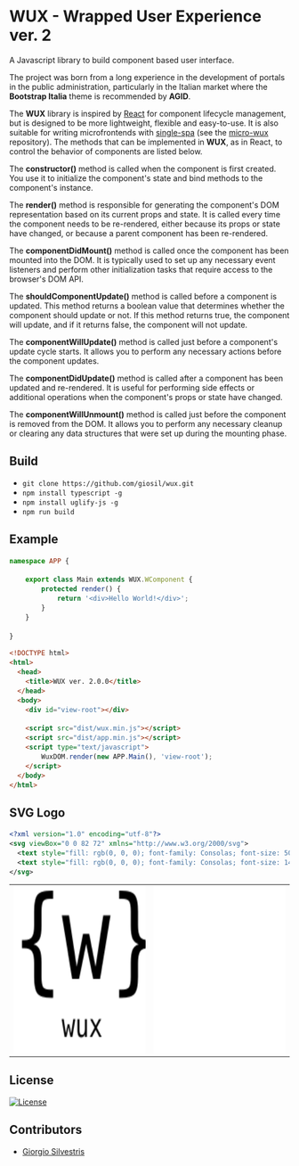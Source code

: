 # WUX - Wrapped User Experience ver. 2

A Javascript library to build component based user interface.

The project was born from a long experience in the development of portals in the public administration, particularly in the Italian market where the **Bootstrap Italia** theme is recommended by **AGID**.

The **WUX** library is inspired by [React](https://react.dev) for component lifecycle management, but is designed to be more lightweight, flexible and easy-to-use.
It is also suitable for writing microfrontends with [single-spa](https://single-spa.js.org/) (see the [micro-wux](https://github.com/giosil/micro-wux) repository).
The methods that can be implemented in **WUX**, as in React, to control the behavior of components are listed below.

The **constructor()** method is called when the component is first created. 
You use it to initialize the component's state and bind methods to the component's instance.

The **render()** method is responsible for generating the component's DOM representation based on its current props and state. 
It is called every time the component needs to be re-rendered, either because its props or state have changed, or because a parent component has been re-rendered.

The **componentDidMount()** method is called once the component has been mounted into the DOM. 
It is typically used to set up any necessary event listeners and perform other initialization tasks that require access to the browser's DOM API.

The **shouldComponentUpdate()** method is called before a component is updated. 
This method returns a boolean value that determines whether the component should update or not. 
If this method returns true, the component will update, and if it returns false, the component will not update.

The **componentWillUpdate()** method is called just before a component's update cycle starts. 
It allows you to perform any necessary actions before the component updates.

The **componentDidUpdate()** method is called after a component has been updated and re-rendered. 
It is useful for performing side effects or additional operations when the component's props or state have changed.

The **componentWillUnmount()** method is called just before the component is removed from the DOM. 
It allows you to perform any necessary cleanup or clearing any data structures that were set up during the mounting phase.

## Build

- `git clone https://github.com/giosil/wux.git`
- `npm install typescript -g`
- `npm install uglify-js -g`
- `npm run build`

## Example

```typescript
namespace APP {

    export class Main extends WUX.WComponent {
        protected render() {
            return '<div>Hello World!</div>';
        }
    }

}
```

```html
<!DOCTYPE html>
<html>
  <head>
    <title>WUX ver. 2.0.0</title>
  </head>
  <body>
    <div id="view-root"></div>

    <script src="dist/wux.min.js"></script>
    <script src="dist/app.min.js"></script>
    <script type="text/javascript">
        WuxDOM.render(new APP.Main(), 'view-root');
    </script>
  </body>
</html>
```

## SVG Logo

```xml
<?xml version="1.0" encoding="utf-8"?>
<svg viewBox="0 0 82 72" xmlns="http://www.w3.org/2000/svg">
  <text style="fill: rgb(0, 0, 0); font-family: Consolas; font-size: 50px;" x="0" y="40">{&#x00B5;}</text>
  <text style="fill: rgb(0, 0, 0); font-family: Consolas; font-size: 14px;" x="7" y="65">micro-wux</text>
</svg>
```

<table>
  <tr>
    <td><img src="wux-black.svg" width="300" height="300"></td>
    <td><img src="wux-white.svg" width="300" height="300"></td>
  </tr>
</table>

## License

[![License](https://img.shields.io/badge/License-Apache_2.0-blue.svg)](https://opensource.org/licenses/Apache-2.0)

## Contributors

* [Giorgio Silvestris](https://github.com/giosil)
